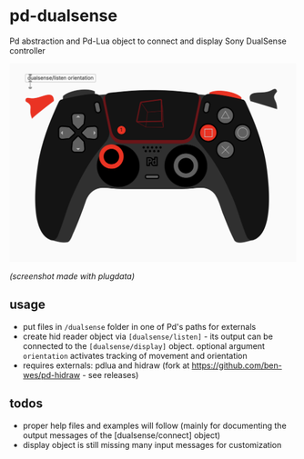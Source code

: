 # pd-dualsense
Pd abstraction and Pd-Lua object to connect and display Sony DualSense controller

![dualsense/display.pd screenshot](dualsense-display.png)

*(screenshot made with plugdata)*

## usage

* put files in `/dualsense` folder in one of Pd's paths for externals
* create hid reader object via `[dualsense/listen]` - its output can be connected to the `[dualsense/display]` object. optional argument `orientation` activates tracking of movement and orientation
* requires externals: pdlua and hidraw (fork at https://github.com/ben-wes/pd-hidraw - see releases)

## todos

* proper help files and examples will follow (mainly for documenting the output messages of the [dualsense/connect] object)
* display object is still missing many input messages for customization
